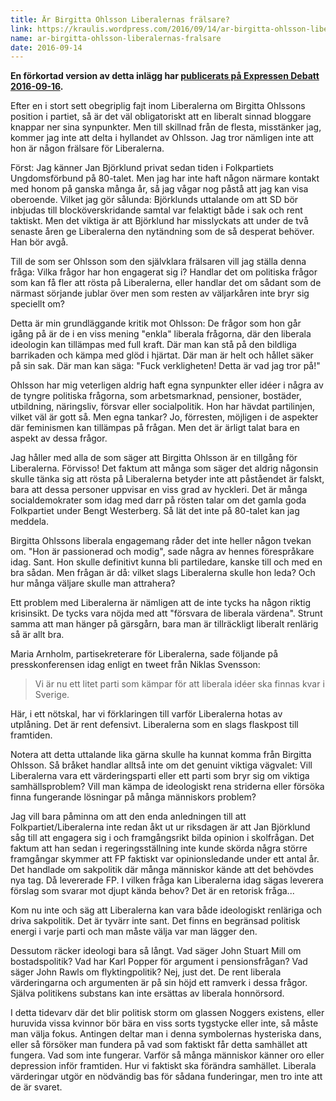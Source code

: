```yaml
---
title: Är Birgitta Ohlsson Liberalernas frälsare?
link: https://kraulis.wordpress.com/2016/09/14/ar-birgitta-ohlsson-liberalernas-fralsare/
name: ar-birgitta-ohlsson-liberalernas-fralsare
date: 2016-09-14
---
```

**En förkortad version av detta inlägg har [publicerats på Expressen Debatt 2016-09-16](http://www.expressen.se/debatt/ohlsson-ar-inte-liberalernas-fralsare/).**

Efter en i stort sett obegriplig fajt inom Liberalerna om Birgitta Ohlssons position i partiet, så är det väl obligatoriskt att en liberalt sinnad bloggare knappar ner sina synpunkter. Men till skillnad från de flesta, misstänker jag, kommer jag inte att delta i hyllandet av Ohlsson. Jag tror nämligen inte att hon är någon frälsare för Liberalerna.

Först: Jag känner Jan Björklund privat sedan tiden i Folkpartiets Ungdomsförbund på 80-talet. Men jag har inte haft någon närmare kontakt med honom på ganska många år, så jag vågar nog påstå att jag kan visa oberoende. Vilket jag gör sålunda: Björklunds uttalande om att SD bör inbjudas till blocköverskridande samtal var felaktigt både i sak och rent taktiskt. Men det viktiga är att Björklund har misslyckats att under de två senaste åren ge Liberalerna den nytändning som de så desperat behöver. Han bör avgå.

Till de som ser Ohlsson som den självklara frälsaren vill jag ställa denna fråga: Vilka frågor har hon engagerat sig i? Handlar det om politiska frågor som kan få fler att rösta på Liberalerna, eller handlar det om sådant som de närmast sörjande jublar över men som resten av väljarkåren inte bryr sig speciellt om?



Detta är min grundläggande kritik mot Ohlsson: De frågor som hon går igång på är de i en viss mening "enkla" liberala frågorna, där den liberala ideologin kan tillämpas med full kraft. Där man kan stå på den bildliga barrikaden och kämpa med glöd i hjärtat. Där man är helt och hållet säker på sin sak. Där man kan säga: "Fuck verkligheten! Detta är vad jag tror på!"

Ohlsson har mig veterligen aldrig haft egna synpunkter eller idéer i några av de tyngre politiska frågorna, som arbetsmarknad, pensioner, bostäder, utbildning, näringsliv, försvar eller socialpolitik. Hon har hävdat partilinjen, vilket väl är gott så. Men egna tankar? Jo, förresten, möjligen i de aspekter där feminismen kan tillämpas på frågan. Men det är ärligt talat bara en aspekt av dessa frågor.

Jag håller med alla de som säger att Birgitta Ohlsson är en tillgång för Liberalerna. Förvisso! Det faktum att många som säger det aldrig någonsin skulle tänka sig att rösta på Liberalerna betyder inte att påståendet är falskt, bara att dessa personer uppvisar en viss grad av hyckleri. Det är många socialdemokrater som idag med darr på rösten talar om det gamla goda Folkpartiet under Bengt Westerberg. Så lät det inte på 80-talet kan jag meddela.

Birgitta Ohlssons liberala engagemang råder det inte heller någon tvekan om. "Hon är passionerad och modig", sade några av hennes förespråkare idag. Sant. Hon skulle definitivt kunna bli partiledare, kanske till och med en bra sådan. Men frågan är då: vilket slags Liberalerna skulle hon leda? Och hur många väljare skulle man attrahera?

Ett problem med Liberalerna är nämligen att de inte tycks ha någon riktig krisinsikt. De tycks vara nöjda med att "försvara de liberala värdena". Strunt samma att man hänger på gärsgårn, bara man är tillräckligt liberalt renlärig så är allt bra.

Maria Arnholm, partisekreterare för Liberalerna, sade följande på presskonferensen idag enligt en tweet från Niklas Svensson:

> Vi är nu ett litet parti som kämpar för att liberala idéer ska finnas kvar i Sverige.

Här, i ett nötskal, har vi förklaringen till varför Liberalerna hotas av utplåning. Det är rent defensivt. Liberalerna som en slags flaskpost till framtiden.

Notera att detta uttalande lika gärna skulle ha kunnat komma från Birgitta Ohlsson. Så bråket handlar alltså inte om det genuint viktiga vägvalet: Vill Liberalerna vara ett värderingsparti eller ett parti som bryr sig om viktiga samhällsproblem? Vill man kämpa de ideologiskt rena striderna eller försöka finna fungerande lösningar på många människors problem?

Jag vill bara påminna om att den enda anledningen till att Folkpartiet/Liberalerna inte redan åkt ut ur riksdagen är att Jan Björklund såg till att engagera sig i och framgångsrikt bilda opinion i skolfrågan. Det faktum att han sedan i regeringsställning inte kunde skörda några större framgångar skymmer att FP faktiskt var opinionsledande under ett antal år. Det handlade om sakpolitik där många människor kände att det behövdes nya tag. Då levererade FP. I vilken fråga kan Liberalerna idag sägas leverera förslag som svarar mot djupt kända behov? Det är en retorisk fråga...

Kom nu inte och säg att Liberalerna kan vara både ideologiskt renläriga och driva sakpolitik. Det är tyvärr inte sant. Det finns en begränsad politisk energi i varje parti och man måste välja var man lägger den.

Dessutom räcker ideologi bara så långt. Vad säger John Stuart Mill om bostadspolitik? Vad har Karl Popper för argument i pensionsfrågan? Vad säger John Rawls om flyktingpolitik? Nej, just det. De rent liberala värderingarna och argumenten är på sin höjd ett ramverk i dessa frågor. Själva politikens substans kan inte ersättas av liberala honnörsord.

I detta tidevarv där det blir politisk storm om glassen Noggers existens, eller huruvida vissa kvinnor bör bära en viss sorts tygstycke eller inte, så måste man välja fokus. Antingen deltar man i denna symbolernas hysteriska dans, eller så försöker man fundera på vad som faktiskt får detta samhället att fungera. Vad som inte fungerar. Varför så många människor känner oro eller depression inför framtiden. Hur vi faktiskt ska förändra samhället. Liberala värderingar utgör en nödvändig bas för sådana funderingar, men tro inte att de är svaret.


